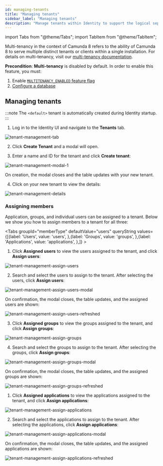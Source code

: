 ```yaml
---
id: managing-tenants
title: "Managing tenants"
sidebar_label: "Managing tenants"
description: "Manage tenants within Identity to support the logical separation of your infrastructure."
---
```


import Tabs from "@theme/Tabs";
import TabItem from "@theme/TabItem";

Multi-tenancy in the context of Camunda 8 refers to the ability of Camunda 8 to serve multiple distinct tenants or clients within a single installation. For details on multi-tenancy, visit our [multi-tenancy documentation](/self-managed/concepts/multi-tenancy.md).

**Precondition**: **Multi-tenancy** is disabled by default. In order to enable this feature, you must:

1. Enable [`MULTITENANCY_ENABLED` feature flag](/self-managed/identity/miscellaneous/configuration-variables.md#feature-flags)
2. [Configure a database](/self-managed/identity/miscellaneous/configuration-variables.md#database-configuration)

## Managing tenants

:::note
The `<default>` tenant is automatically created during Identity startup.
:::

1. Log in to the Identity UI and navigate to the **Tenants** tab.

![tenant-management-tab](./img/tenant-management-tab.png)

2. Click **Create Tenant** and a modal will open.

3. Enter a name and ID for the tenant and click **Create tenant**:

![tenant-management-modal-1](./img/tenant-management-modal-1.png)

On creation, the modal closes and the table updates with your new tenant.

4. Click on your new tenant to view the details:

![tenant-management-details](./img/tenant-management-details.png)

### Assigning members

Application, groups, and individual users can be assigned to a tenant. Below we show you how to assign members to a tenant for all three:

<Tabs groupId="memberType" defaultValue="users" queryString values={[{label: 'Users', value: 'users', },{label: 'Groups', value: 'groups', },{label: 'Applications', value: 'applications', },]} >
<TabItem value="users">

1. Click **Assigned users** to view the users assigned to the tenant, and click **Assign users**:

![tenant-management-assign-users](./img/tenant-management-assign-users-tab.png)

2. Search and select the users to assign to the tenant. After selecting the users, click **Assign users**:

![tenant-management-assign-users-modal](./img/tenant-management-assign-users-modal.png)

On confirmation, the modal closes, the table updates, and the assigned users are shown:

![tenant-management-assign-users-refreshed](./img/tenant-management-assign-users-refreshed.png)
</TabItem>
<TabItem value="groups">

3. Click **Assigned groups** to view the groups assigned to the tenant, and click **Assign groups**:

![tenant-management-assign-groups](./img/tenant-management-assign-groups-tab.png)

4. Search and select the groups to assign to the tenant. After selecting the groups, click **Assign groups**:

![tenant-management-assign-groups-modal](./img/tenant-management-assign-groups-modal.png)

On confirmation, the modal closes, the table updates, and the assigned groups are shown:

![tenant-management-assign-groups-refreshed](./img/tenant-management-assign-groups-refreshed.png)

</TabItem>
<TabItem value="applications">

1. Click **Assigned applications** to view the applications assigned to the tenant, and click **Assign applications**:

![tenant-management-assign-applications](./img/tenant-management-assign-applications-tab.png)

2. Search and select the applications to assign to the tenant. After selecting the applications, click **Assign applications**:

![tenant-management-assign-applications-modal](./img/tenant-management-assign-applications-modal.png)

On confirmation, the modal closes, the table updates, and the assigned applications are shown:

![tenant-management-assign-applications-refreshed](./img/tenant-management-assign-applications-refreshed.png)

</TabItem>
</Tabs>
